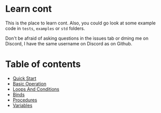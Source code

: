 # Learn cont
This is the place to learn cont. Also, you could go look at some example code in `tests`, `examples` or
`std` folders.

Don't be afraid of asking questions in the issues tab or dming me on Discord,
I have the same username on Discord as on Github. 

# Table of contents
* [Quick Start](https://github.com/farkon00/cont/blob/master/learn-cont/01-quick-start.md)
* [Basic Operation](https://github.com/farkon00/cont/blob/master/learn-cont/02-basic-operation.md)
* [Loops And Conditions](https://github.com/farkon00/cont/blob/master/learn-cont/03-loops-and-conditions.md)
* [Binds](https://github.com/farkon00/cont/blob/master/learn-cont/04-binds.md)
* [Procedures](https://github.com/farkon00/cont/blob/master/learn-cont/05-procedures.md)
* [Variables](https://github.com/farkon00/cont/blob/master/learn-cont/06-variables.md)
